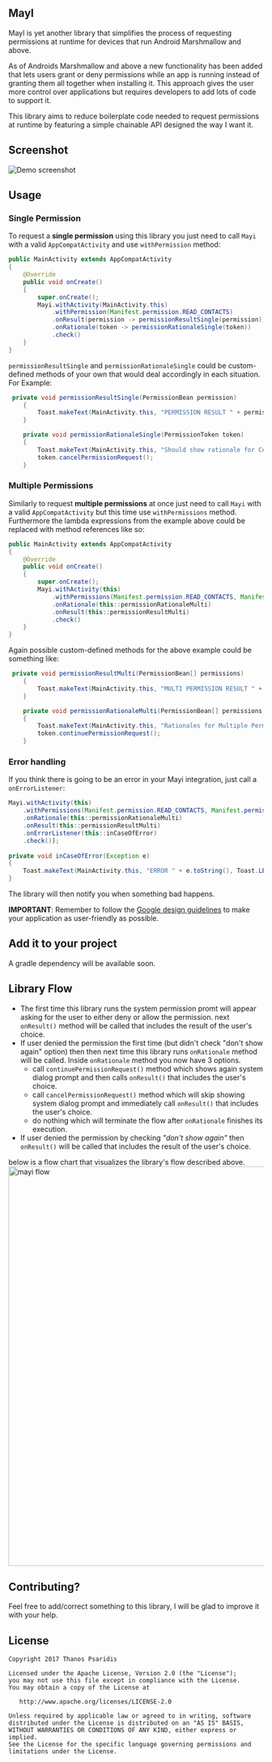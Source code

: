 MayI
-----

MayI is yet another library that simplifies the process of requesting permissions at runtime for devices that run Android Marshmallow and above.

As of Androids Marshmallow and above a new functionality has been added that lets users grant or deny permissions while an app is running instead of granting them all
together when installing it. This approach gives the user more control over applications but requires developers to add lots of code to support it.

This library aims to reduce boilerplate code needed to request permissions at runtime by featuring a simple chainable API designed the way I want it.

Screenshot
-----------

![Demo screenshot](mayi_screenshot.gif "gif demo")

Usage
-----

### Single Permission
To request a **single permission** using this library you just need to call `Mayi` with a valid `AppCompatActivity` and use `withPermission` method:

```java
public MainActivity extends AppCompatActivity 
{
	@Override 
	public void onCreate() 
	{
		super.onCreate();
		Mayi.withActivity(MainActivity.this)
            .withPermission(Manifest.permission.READ_CONTACTS)
            .onResult(permission -> permissionResultSingle(permission))
            .onRationale(token -> permissionRationaleSingle(token))
            .check()
	}
}
```

`permissionResultSingle` and `permissionRationaleSingle` could be custom-defined methods of your own that would deal accordingly in each situation. For Example:

```java
 private void permissionResultSingle(PermissionBean permission)
    {
        Toast.makeText(MainActivity.this, "PERMISSION RESULT " + permission.toString(), Toast.LENGTH_LONG).show();
    }

    private void permissionRationaleSingle(PermissionToken token)
    {
        Toast.makeText(MainActivity.this, "Should show rationale for Contacts permission", Toast.LENGTH_LONG).show();
        token.cancelPermissionRequest();
    }
```
### Multiple Permissions
Similarly to request **multiple permissions** at once just need to call `Mayi` with a valid `AppCompatActivity` but this time use `withPermissions` method. Furthermore
the lambda expressions from the example above could be replaced with method references like so:

```java
public MainActivity extends AppCompatActivity 
{
	@Override 
	public void onCreate() 
	{
		super.onCreate();
		Mayi.withActivity(this)
            .withPermissions(Manifest.permission.READ_CONTACTS, Manifest.permission.ACCESS_FINE_LOCATION)
            .onRationale(this::permissionRationaleMulti)
            .onResult(this::permissionResultMulti)
            .check()
	}
}
```
Again possible custom-defined methods for the above example could be something like:

```java
 private void permissionResultMulti(PermissionBean[] permissions)
    {
        Toast.makeText(MainActivity.this, "MULTI PERMISSION RESULT " + Arrays.deepToString(permissions), Toast.LENGTH_LONG).show();
    }

    private void permissionRationaleMulti(PermissionBean[] permissions, PermissionToken token)
    {
        Toast.makeText(MainActivity.this, "Rationales for Multiple Permissions " + Arrays.deepToString(permissions), Toast.LENGTH_LONG).show();
        token.continuePermissionRequest();
    }
```

### Error handling
If you think there is going to be an error in your Mayi integration, just call a `onErrorListener`:

```java
Mayi.withActivity(this)
    .withPermissions(Manifest.permission.READ_CONTACTS, Manifest.permission.ACCESS_FINE_LOCATION)
    .onRationale(this::permissionRationaleMulti)
    .onResult(this::permissionResultMulti)
    .onErrorListener(this::inCaseOfError)
    .check());
    
private void inCaseOfError(Exception e)
{
    Toast.makeText(MainActivity.this, "ERROR " + e.toString(), Toast.LENGTH_SHORT).show();
}
```
The library will then notify you when something bad happens.

**IMPORTANT**: Remember to follow the [Google design guidelines][1] to make your application as user-friendly as possible.


Add it to your project
----------------------
A gradle dependency will be available soon.

Library Flow
------------
* The first time this library runs the system permission promt will appear asking for the user to either deny or allow the permission.
next `onResult()` method will be called that includes the result of the user's choice.
* If user denied the permission the first time (but didn't check "don't show again" option) then then next time this library runs `onRationale` method will be called. Inside `onRationale` method
 you now have 3 options. 
    * call `continuePermissionRequest()` method which shows again system dialog prompt and then calls `onResult()` that includes the user's choice.
    * call `cancelPermissionRequest()` method which will skip showing system dialog prompt and immediately call `onResult()` that includes the user's choice.
    * do nothing which will terminate the flow after `onRationale` finishes its execution.
* If user denied the permission by checking _"don't show again"_ then `onResult()` will be called that includes the result of the user's choice.

below is a flow chart that visualizes the library's flow described above.
<img src="mayi_flow.png" alt="mayi flow" title="flow chart" width="680px" height="788px"/>

Contributing?
--------------------------

Feel free to add/correct something to this library, I will be glad to improve it with your help.

License
-------

    Copyright 2017 Thanos Psaridis

    Licensed under the Apache License, Version 2.0 (the "License");
    you may not use this file except in compliance with the License.
    You may obtain a copy of the License at

       http://www.apache.org/licenses/LICENSE-2.0

    Unless required by applicable law or agreed to in writing, software
    distributed under the License is distributed on an "AS IS" BASIS,
    WITHOUT WARRANTIES OR CONDITIONS OF ANY KIND, either express or implied.
    See the License for the specific language governing permissions and
    limitations under the License.
    
[1]: http://www.google.es/design/spec/patterns/permissions.html


